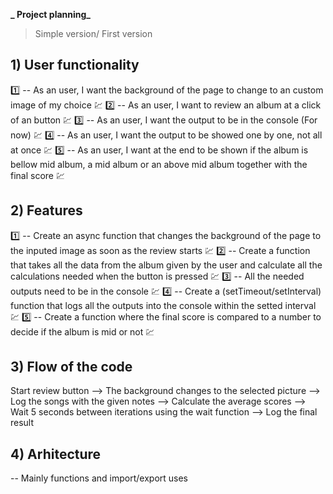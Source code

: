 **_ Project planning_**

> Simple version/ First version

## 1) User functionality

1️⃣ -- As an user, I want the background of the page to change to an custom image of my choice 💹
2️⃣ -- As an user, I want to review an album at a click of an button 💹
3️⃣ -- As an user, I want the output to be in the console (For now) 💹
4️⃣ -- As an user, I want the output to be showed one by one, not all at once 💹
5️⃣ -- As an user, I want at the end to be shown if the album is bellow mid album, a mid album or an above mid album together with the final score 💹

## 2) Features

1️⃣ -- Create an async function that changes the background of the page to the inputed image as soon as the review starts 💹
2️⃣ -- Create a function that takes all the data from the album given by the user and calculate all the calculations needed when the button is pressed 💹
3️⃣ -- All the needed outputs need to be in the console 💹
4️⃣ -- Create a (setTimeout/setInterval) function that logs all the outputs into the console within the setted interval 💹
5️⃣ -- Create a function where the final score is compared to a number to decide if the album is mid or not 💹

## 3) Flow of the code

Start review button --> The background changes to the selected picture --> Log the songs with the given notes --> Calculate the average scores --> Wait 5 seconds between iterations using the wait function --> Log the final result

## 4) Arhitecture

-- Mainly functions and import/export uses
